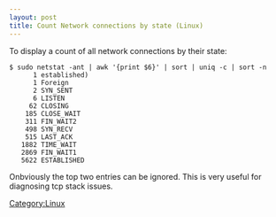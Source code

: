 ```yaml
---
layout: post 
title: Count Network connections by state (Linux)
---
```


To display a count of all network connections by their state:

    $ sudo netstat -ant | awk '{print $6}' | sort | uniq -c | sort -n
          1 established)
          1 Foreign
          2 SYN_SENT
          6 LISTEN
         62 CLOSING
        185 CLOSE_WAIT
        311 FIN_WAIT2
        498 SYN_RECV
        515 LAST_ACK
       1882 TIME_WAIT
       2869 FIN_WAIT1
       5622 ESTABLISHED

Onbviously the top two entries can be ignored. This is very useful for
diagnosing tcp stack issues.

[Category:Linux](Category:Linux "wikilink")
